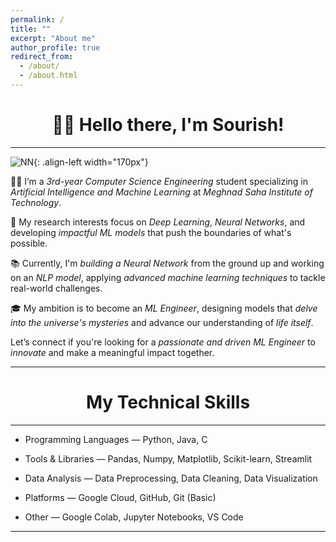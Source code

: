 ```yaml
---
permalink: /
title: ""
excerpt: "About me"
author_profile: true
redirect_from: 
  - /about/
  - /about.html
---
```

<h1 align=center>👋🏼 Hello there, I'm Sourish!</h1>
<hr>

![NN](/images/giphy1.gif){: .align-left width="170px"}

👨‍💻 I’m a *3rd-year Computer Science Engineering* student specializing in *Artificial Intelligence and Machine Learning* at *Meghnad Saha Institute of Technology*.

🔬 My research interests focus on *Deep Learning*, *Neural Networks*, and developing *impactful ML models* that push the boundaries of what's possible.

📚 Currently, I'm *building a Neural Network* from the ground up and working on an *NLP model*, applying *advanced machine learning techniques* to tackle real-world challenges.

🎓 My ambition is to become an *ML Engineer*, designing models that *delve into the universe's mysteries* and advance our understanding of *life itself*.

Let’s connect if you're looking for a *passionate and driven ML Engineer* to *innovate* and make a meaningful impact together.
<hr>

<h1 align=center>My Technical Skills</h1>
<hr>

* Programming Languages — Python, Java, C

* Tools & Libraries — Pandas, Numpy, Matplotlib, Scikit-learn, Streamlit

* Data Analysis — Data Preprocessing, Data Cleaning, Data Visualization

* Platforms — Google Cloud, GitHub, Git (Basic)

* Other — Google Colab, Jupyter Notebooks, VS Code
<hr>






